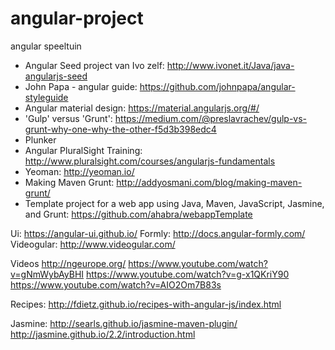 # angular-project
angular speeltuin

- Angular Seed project van Ivo zelf: http://www.ivonet.it/Java/java-angularjs-seed
- John Papa - angular guide: https://github.com/johnpapa/angular-styleguide
- Angular material design: https://material.angularjs.org/#/
- 'Gulp' versus 'Grunt': https://medium.com/@preslavrachev/gulp-vs-grunt-why-one-why-the-other-f5d3b398edc4
- Plunker
- Angular PluralSight Training: http://www.pluralsight.com/courses/angularjs-fundamentals
- Yeoman: http://yeoman.io/
- Making Maven Grunt: http://addyosmani.com/blog/making-maven-grunt/
- Template project for a web app using Java, Maven, JavaScript, Jasmine, and Grunt: https://github.com/ahabra/webappTemplate

 
Ui: https://angular-ui.github.io/
Formly: http://docs.angular-formly.com/
Videogular: http://www.videogular.com/

Videos 
http://ngeurope.org/
https://www.youtube.com/watch?v=gNmWybAyBHI
https://www.youtube.com/watch?v=g-x1QKriY90
https://www.youtube.com/watch?v=AIO2Om7B83s
 
Recipes: http://fdietz.github.io/recipes-with-angular-js/index.html
 
Jasmine: 
http://searls.github.io/jasmine-maven-plugin/
http://jasmine.github.io/2.2/introduction.html


